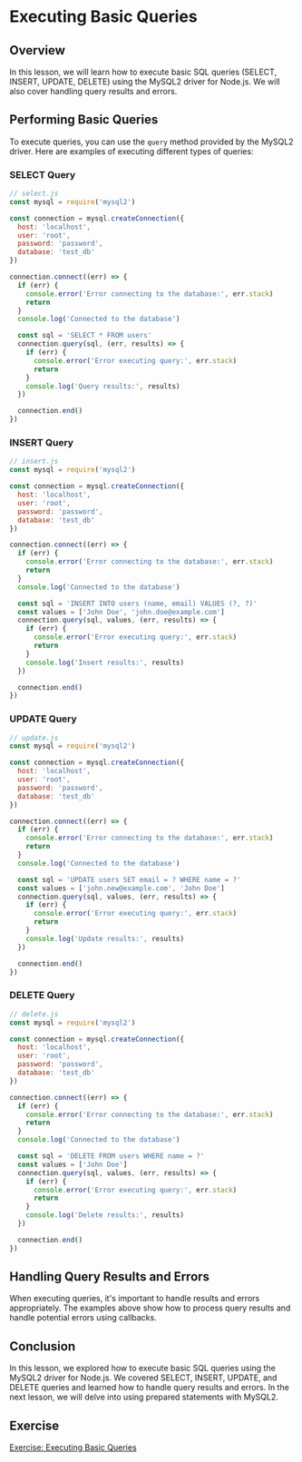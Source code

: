 # Executing Basic Queries

## Overview

In this lesson, we will learn how to execute basic SQL queries (SELECT, INSERT, UPDATE, DELETE) using the MySQL2 driver for Node.js. We will also cover handling query results and errors.

## Performing Basic Queries

To execute queries, you can use the `query` method provided by the MySQL2 driver. Here are examples of executing different types of queries:

### SELECT Query

```javascript
// select.js
const mysql = require('mysql2')

const connection = mysql.createConnection({
  host: 'localhost',
  user: 'root',
  password: 'password',
  database: 'test_db'
})

connection.connect((err) => {
  if (err) {
    console.error('Error connecting to the database:', err.stack)
    return
  }
  console.log('Connected to the database')

  const sql = 'SELECT * FROM users'
  connection.query(sql, (err, results) => {
    if (err) {
      console.error('Error executing query:', err.stack)
      return
    }
    console.log('Query results:', results)
  })

  connection.end()
})
```

### INSERT Query

```javascript
// insert.js
const mysql = require('mysql2')

const connection = mysql.createConnection({
  host: 'localhost',
  user: 'root',
  password: 'password',
  database: 'test_db'
})

connection.connect((err) => {
  if (err) {
    console.error('Error connecting to the database:', err.stack)
    return
  }
  console.log('Connected to the database')

  const sql = 'INSERT INTO users (name, email) VALUES (?, ?)'
  const values = ['John Doe', 'john.doe@example.com']
  connection.query(sql, values, (err, results) => {
    if (err) {
      console.error('Error executing query:', err.stack)
      return
    }
    console.log('Insert results:', results)
  })

  connection.end()
})
```

### UPDATE Query

```javascript
// update.js
const mysql = require('mysql2')

const connection = mysql.createConnection({
  host: 'localhost',
  user: 'root',
  password: 'password',
  database: 'test_db'
})

connection.connect((err) => {
  if (err) {
    console.error('Error connecting to the database:', err.stack)
    return
  }
  console.log('Connected to the database')

  const sql = 'UPDATE users SET email = ? WHERE name = ?'
  const values = ['john.new@example.com', 'John Doe']
  connection.query(sql, values, (err, results) => {
    if (err) {
      console.error('Error executing query:', err.stack)
      return
    }
    console.log('Update results:', results)
  })

  connection.end()
})
```

### DELETE Query

```javascript
// delete.js
const mysql = require('mysql2')

const connection = mysql.createConnection({
  host: 'localhost',
  user: 'root',
  password: 'password',
  database: 'test_db'
})

connection.connect((err) => {
  if (err) {
    console.error('Error connecting to the database:', err.stack)
    return
  }
  console.log('Connected to the database')

  const sql = 'DELETE FROM users WHERE name = ?'
  const values = ['John Doe']
  connection.query(sql, values, (err, results) => {
    if (err) {
      console.error('Error executing query:', err.stack)
      return
    }
    console.log('Delete results:', results)
  })

  connection.end()
})
```

## Handling Query Results and Errors

When executing queries, it's important to handle results and errors appropriately. The examples above show how to process query results and handle potential errors using callbacks.

## Conclusion

In this lesson, we explored how to execute basic SQL queries using the MySQL2 driver for Node.js. We covered SELECT, INSERT, UPDATE, and DELETE queries and learned how to handle query results and errors. In the next lesson, we will delve into using prepared statements with MySQL2.

## Exercise

[Exercise: Executing Basic Queries](exercise.md)

